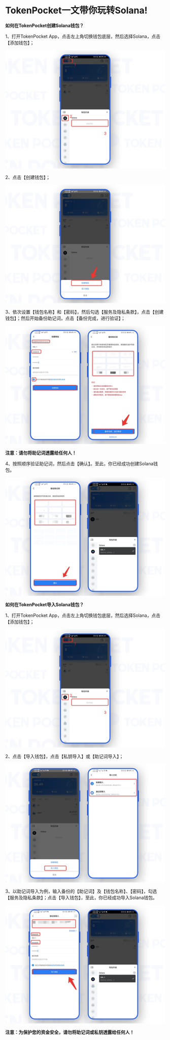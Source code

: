 # TokenPocket一文带你玩转Solana!

**如何在TokenPocket创建Solana钱包？**

1、打开TokenPocket App，点击左上角切换钱包底层，然后选择Solana，点击【添加钱包】；

![](<../../.gitbook/assets/1 (33).png>)

2、点击【创建钱包】；

![](<../../.gitbook/assets/2 (28) (1).png>)

3、依次设置【钱包名称】和【密码】，然后勾选【服务及隐私条款】，点击【创建钱包】；然后开始备份助记词，点击【备份完成，进行验证】；

![](<../../.gitbook/assets/3 (21).png>)

**注意：请勿将助记词透露给任何人！**

4、按照顺序验证助记词，然后点击【确认】。至此，你已经成功创建Solana钱包。

![](<../../.gitbook/assets/4 (15) (1).png>)

**如何在TokenPocket导入Solana钱包？**

1、打开TokenPocket App，点击左上角切换钱包底层，然后选择Solana，点击【添加钱包】；

![](<../../.gitbook/assets/5 (11).png>)

2、点击【导入钱包】，点击【私钥导入】或【助记词导入】；

![](<../../.gitbook/assets/6 (7).png>)

3、以助记词导入为例，输入备份的【助记词】及【钱包名称】、【密码】，勾选【服务及隐私条款】；点击【导入钱包】，至此，你已经成功导入Solana钱包。

![](<../../.gitbook/assets/7 (2).png>)

**注意：为保护您的资金安全，请勿将助记词或私钥透露给任何人！**
